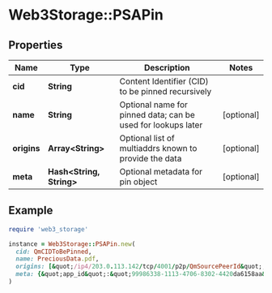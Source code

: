 # Web3Storage::PSAPin

## Properties

| Name | Type | Description | Notes |
| ---- | ---- | ----------- | ----- |
| **cid** | **String** | Content Identifier (CID) to be pinned recursively |  |
| **name** | **String** | Optional name for pinned data; can be used for lookups later | [optional] |
| **origins** | **Array&lt;String&gt;** | Optional list of multiaddrs known to provide the data | [optional] |
| **meta** | **Hash&lt;String, String&gt;** | Optional metadata for pin object | [optional] |

## Example

```ruby
require 'web3_storage'

instance = Web3Storage::PSAPin.new(
  cid: QmCIDToBePinned,
  name: PreciousData.pdf,
  origins: [&quot;/ip4/203.0.113.142/tcp/4001/p2p/QmSourcePeerId&quot;,&quot;/ip4/203.0.113.114/udp/4001/quic/p2p/QmSourcePeerId&quot;],
  meta: {&quot;app_id&quot;:&quot;99986338-1113-4706-8302-4420da6158aa&quot;}
)
```

